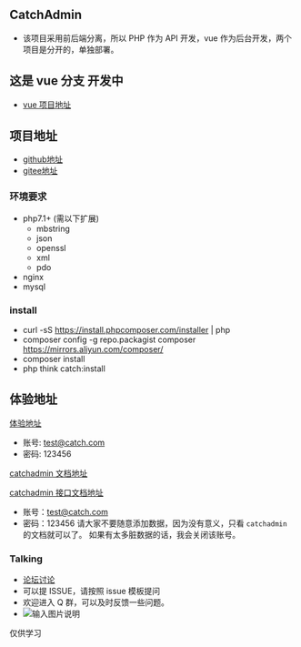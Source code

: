 ## CatchAdmin
- 该项目采用前后端分离，所以 PHP 作为 API 开发，vue 作为后台开发，两个项目是分开的，单独部署。
## 这是 vue 分支 开发中
- [vue 项目地址](https://github.com/yanwenwu/catch-admin-vue)

## 项目地址
- [github地址](https://github.com/yanwenwu/catch-admin)
- [gitee地址](https://gitee.com/jaguarjack/catchAdmin)

### 环境要求
- php7.1+ (需以下扩展)
    - mbstring
    - json
    - openssl
    - xml
    - pdo
- nginx
- mysql

### install
- curl -sS https://install.phpcomposer.com/installer | php
- composer config -g repo.packagist composer https://mirrors.aliyun.com/composer/
- composer install
- php think catch:install 

## 体验地址

[体验地址](http://vue.catchadmin.com)
- 账号: test@catch.com 
- 密码: 123456

[catchadmin 文档地址](http://doc.catchadmin.com)

[catchadmin 接口文档地址](http://apidoc.catchadmin.com)
- 账号：test@catch.com
- 密码：123456
请大家不要随意添加数据，因为没有意义，只看 `catchadmin` 的文档就可以了。
如果有太多脏数据的话，我会关闭该账号。

### Talking
- [论坛讨论](http://bbs.catchadmin.com)
- 可以提 ISSUE，请按照 issue 模板提问
- 欢迎进入 Q 群，可以及时反馈一些问题。
- ![输入图片说明](https://images.gitee.com/uploads/images/2018/1219/110300_0257b6c0_810218.jpeg "微信图片_20181219105915.jpg")

仅供学习

